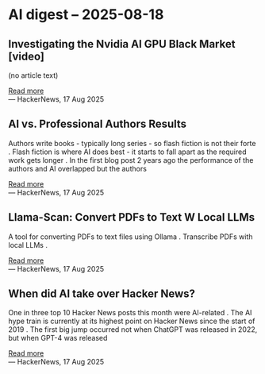 # AI digest – 2025-08-18

## Investigating the Nvidia AI GPU Black Market [video]

(no article text)

[Read more](https://www.youtube.com/watch?v=1H3xQaf7BFI)  
— HackerNews, 17 Aug 2025

## AI vs. Professional Authors Results

Authors write books - typically long series - so flash fiction is not their forte . Flash fiction is where AI does best - it starts to fall apart as the required work gets longer . In the first blog post 2 years ago the performance of the authors and AI overlapped but the authors

[Read more](http://mark---lawrence.blogspot.com/2025/08/the-ai-vs-authors-results-part-2.html)  
— HackerNews, 17 Aug 2025

## Llama-Scan: Convert PDFs to Text W Local LLMs

A tool for converting PDFs to text files using Ollama . Transcribe PDFs with local LLMs .

[Read more](https://github.com/ngafar/llama-scan)  
— HackerNews, 17 Aug 2025

## When did AI take over Hacker News?

One in three top 10 Hacker News posts this month were AI-related . The AI hype train is currently at its highest point on Hacker News since the start of 2019 . The first big jump occurred not when ChatGPT was released in 2022, but when GPT-4 was released

[Read more](https://zachperk.com/blog/when-did-ai-take-over-hn)  
— HackerNews, 17 Aug 2025
